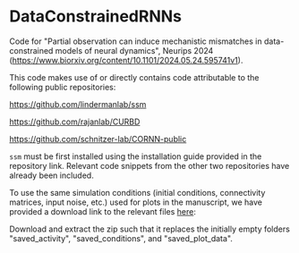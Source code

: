 # DataConstrainedRNNs

Code for "Partial observation can induce mechanistic mismatches
in data-constrained models of neural dynamics", Neurips 2024 (https://www.biorxiv.org/content/10.1101/2024.05.24.595741v1).

This code makes use of or directly contains code attributable to the following public repositories:

https://github.com/lindermanlab/ssm

https://github.com/rajanlab/CURBD

https://github.com/schnitzer-lab/CORNN-public

`ssm` must be first installed using the installation guide provided in the repository link. Relevant code snippets from the other two repositories have already been included. 

To use the same simulation conditions (initial conditions, connectivity matrices, input noise, etc.) used for plots in the manuscript, we have provided a download link to the relevant files [here](https://www.dropbox.com/scl/fi/4306wf3tnvld9bzh963e9/additional_files_neurips_2024_mechanistic_mismatch.zip?rlkey=hyexf3cfwvdllmnzlx3z7dy45&st=ms364yqa&dl=0): 

Download and extract the zip such that it replaces the initially empty folders "saved_activity", "saved_conditions", and "saved_plot_data".


